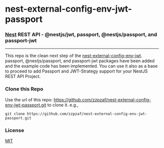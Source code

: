 # nest-external-config-env-jwt-passport

### [Nest](https://github.com/nestjs/nest) REST API - @nestjs/jwt, passport, @nestjs/passport, and passport-jwt

-------


This repo is the clean next step of the [nest-external-config-env-jwt](https://github.com/zzpzaf/nest-external-config-env-jwt.git). passport, @nestjs/passport, and passport-jwt packages have been added and the example code has been implemented. You can use it also as a base to proceed to add Passport and JWT-Strategy support for your NestJS REST API Project.


### Clone this Repo

Use the url of this repo: https://github.com/zzpzaf/nest-external-config-env-jwt-passport.git to clone it. e.g.,

`git clone https://github.com/zzpzaf/nest-external-config-env-jwt-passport.git`

### License
[MIT](https://choosealicense.com/licenses/mit/)

